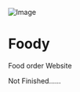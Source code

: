 ![Image](https://github.com/user-attachments/assets/85d23f9f-44e7-46d5-8659-6ba28546e809)

# Foody
 Food order Website


Not Finished......
